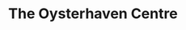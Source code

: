 ---
title: "The Oysterhaven Centre"
address: "The Oysterhaven Centre, Oysterhaven, Kinsale, Co. Cork"
tel: "+353 (0)21 477 0738"
county: "Cork"
category: "Wind Surfing"
type: "Content"
lat: "51.69216537475586"
lng: "-8.443704605102539"
---